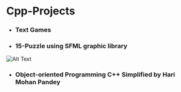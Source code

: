 # Cpp-Projects

- ### Text Games
- ### 15-Puzzle using SFML graphic library
![Alt Text](https://github.com/haris-mujeeb/Cpp-Projects/blob/main/15_Puzzle/15-Puzzle.gif?raw=true)

- ### Object-oriented Programming C++ Simplified by Hari Mohan Pandey
